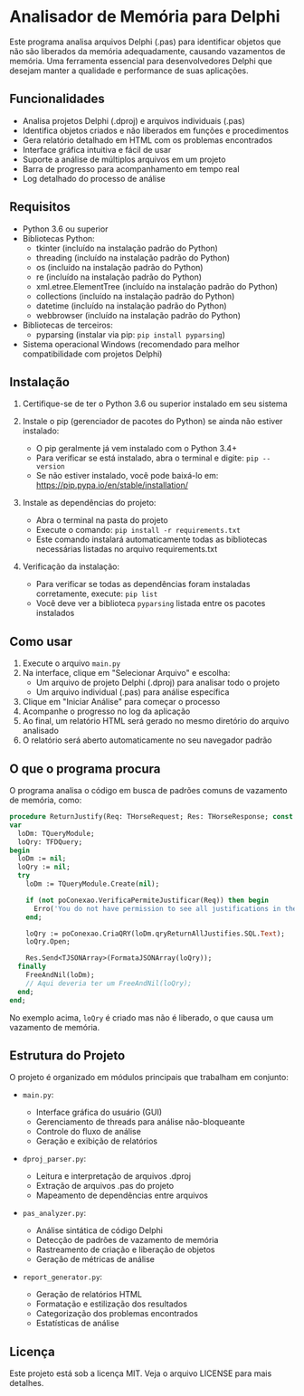 # Analisador de Memória para Delphi

Este programa analisa arquivos Delphi (.pas) para identificar objetos que não são liberados da memória adequadamente, causando vazamentos de memória. Uma ferramenta essencial para desenvolvedores Delphi que desejam manter a qualidade e performance de suas aplicações.

## Funcionalidades

- Analisa projetos Delphi (.dproj) e arquivos individuais (.pas)
- Identifica objetos criados e não liberados em funções e procedimentos
- Gera relatório detalhado em HTML com os problemas encontrados
- Interface gráfica intuitiva e fácil de usar
- Suporte a análise de múltiplos arquivos em um projeto
- Barra de progresso para acompanhamento em tempo real
- Log detalhado do processo de análise

## Requisitos

- Python 3.6 ou superior
- Bibliotecas Python:
  - tkinter (incluído na instalação padrão do Python)
  - threading (incluído na instalação padrão do Python)
  - os (incluído na instalação padrão do Python)
  - re (incluído na instalação padrão do Python)
  - xml.etree.ElementTree (incluído na instalação padrão do Python)
  - collections (incluído na instalação padrão do Python)
  - datetime (incluído na instalação padrão do Python)
  - webbrowser (incluído na instalação padrão do Python)
- Bibliotecas de terceiros:
  - pyparsing (instalar via pip: `pip install pyparsing`)
- Sistema operacional Windows (recomendado para melhor compatibilidade com projetos Delphi)

## Instalação

1. Certifique-se de ter o Python 3.6 ou superior instalado em seu sistema
2. Instale o pip (gerenciador de pacotes do Python) se ainda não estiver instalado:
   - O pip geralmente já vem instalado com o Python 3.4+
   - Para verificar se está instalado, abra o terminal e digite: `pip --version`
   - Se não estiver instalado, você pode baixá-lo em: https://pip.pypa.io/en/stable/installation/

3. Instale as dependências do projeto:
   - Abra o terminal na pasta do projeto
   - Execute o comando: `pip install -r requirements.txt`
   - Este comando instalará automaticamente todas as bibliotecas necessárias listadas no arquivo requirements.txt

4. Verificação da instalação:
   - Para verificar se todas as dependências foram instaladas corretamente, execute:
     `pip list`
   - Você deve ver a biblioteca `pyparsing` listada entre os pacotes instalados

## Como usar

1. Execute o arquivo `main.py`
2. Na interface, clique em "Selecionar Arquivo" e escolha:
   - Um arquivo de projeto Delphi (.dproj) para analisar todo o projeto
   - Um arquivo individual (.pas) para análise específica
3. Clique em "Iniciar Análise" para começar o processo
4. Acompanhe o progresso no log da aplicação
5. Ao final, um relatório HTML será gerado no mesmo diretório do arquivo analisado
6. O relatório será aberto automaticamente no seu navegador padrão

## O que o programa procura

O programa analisa o código em busca de padrões comuns de vazamento de memória, como:

```pascal
procedure ReturnJustify(Req: THorseRequest; Res: THorseResponse; const poConexao: TdmConexao);
var
  loDm: TQueryModule;
  loQry: TFDQuery;
begin
  loDm := nil;
  loQry := nil;
  try
    loDm := TQueryModule.Create(nil);

    if (not poConexao.VerificaPermiteJustificar(Req)) then begin
      Erro('You do not have permission to see all justifications in the system');
    end;

    loQry := poConexao.CriaQRY(loDm.qryReturnAllJustifies.SQL.Text);
    loQry.Open;

    Res.Send<TJSONArray>(FormataJSONArray(loQry));
  finally
    FreeAndNil(loDm);
    // Aqui deveria ter um FreeAndNil(loQry);
  end;
end;
```

No exemplo acima, `loQry` é criado mas não é liberado, o que causa um vazamento de memória.

## Estrutura do Projeto

O projeto é organizado em módulos principais que trabalham em conjunto:

- `main.py`: 
  - Interface gráfica do usuário (GUI)
  - Gerenciamento de threads para análise não-bloqueante
  - Controle do fluxo de análise
  - Geração e exibição de relatórios

- `dproj_parser.py`:
  - Leitura e interpretação de arquivos .dproj
  - Extração de arquivos .pas do projeto
  - Mapeamento de dependências entre arquivos

- `pas_analyzer.py`:
  - Análise sintática de código Delphi
  - Detecção de padrões de vazamento de memória
  - Rastreamento de criação e liberação de objetos
  - Geração de métricas de análise

- `report_generator.py`:
  - Geração de relatórios HTML
  - Formatação e estilização dos resultados
  - Categorização dos problemas encontrados
  - Estatísticas de análise

## Licença

Este projeto está sob a licença MIT. Veja o arquivo LICENSE para mais detalhes.
